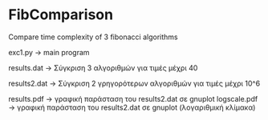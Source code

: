 # FibComparison
Compare time complexity of 3 fibonacci algorithms

exc1.py -> main program

results.dat -> Σύγκριση 3 αλγοριθμών για τιμές μέχρι 40

results2.dat -> Σύγκριση 2 γρηγορότερων αλγοριθμών για τιμές μέχρι 10^6

results.pdf -> γραφική παράσταση του results2.dat σε gnuplot
logscale.pdf -> γραφική παράσταση του results2.dat σε gnuplot (λογαριθμική κλίμακα)

